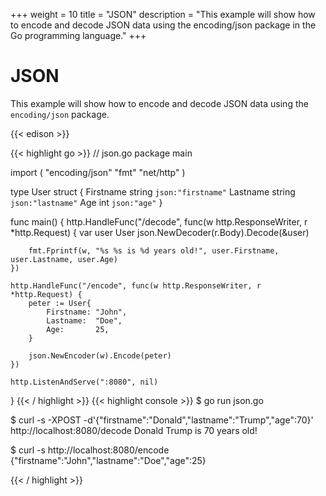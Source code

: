 +++
weight = 10
title = "JSON"
description = "This example will show how to encode and decode JSON data using the encoding/json package in the Go programming language."
+++

# JSON

This example will show how to encode and decode JSON data using the `encoding/json` package.

{{< edison >}}

{{< highlight go >}}
// json.go
package main

import (
	"encoding/json"
	"fmt"
	"net/http"
)

type User struct {
	Firstname string `json:"firstname"`
	Lastname  string `json:"lastname"`
	Age       int    `json:"age"`
}

func main() {
	http.HandleFunc("/decode", func(w http.ResponseWriter, r *http.Request) {
		var user User
		json.NewDecoder(r.Body).Decode(&user)

		fmt.Fprintf(w, "%s %s is %d years old!", user.Firstname, user.Lastname, user.Age)
	})

	http.HandleFunc("/encode", func(w http.ResponseWriter, r *http.Request) {
		peter := User{
			Firstname: "John",
			Lastname:  "Doe",
			Age:       25,
		}

		json.NewEncoder(w).Encode(peter)
	})

	http.ListenAndServe(":8080", nil)
}
{{< / highlight >}}
{{< highlight console >}}
$ go run json.go

$ curl -s -XPOST -d'{"firstname":"Donald","lastname":"Trump","age":70}' http://localhost:8080/decode
Donald Trump is 70 years old!

$ curl -s http://localhost:8080/encode
{"firstname":"John","lastname":"Doe","age":25}

{{< / highlight >}}
